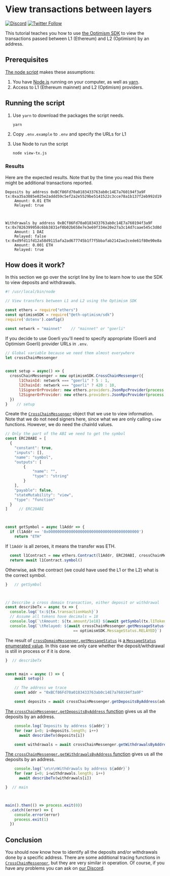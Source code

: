 # View transactions between layers

[![Discord](https://img.shields.io/discord/667044843901681675.svg?color=768AD4&label=discord&logo=https%3A%2F%2Fdiscordapp.com%2Fassets%2F8c9701b98ad4372b58f13fd9f65f966e.svg)](https://discord-gateway.optimism.io)
[![Twitter Follow](https://img.shields.io/twitter/follow/optimismFND.svg?label=optimismFND&style=social)](https://twitter.com/optimismFND)


This tutorial teaches you how to use [the Optimism SDK](https://sdk.optimism.io/) to view the transactions passed between L1 (Ethereum) and L2 (Optimism) by an address.




## Prerequisites

[The node script](./index.js) makes these assumptions:

1. You have [Node.js](https://nodejs.org/en/) running on your computer, as well as [yarn](https://classic.yarnpkg.com/lang/en/).
1. Access to L1 (Ethereum mainnet) and L2 (Optimism) providers.


## Running the script

1. Use `yarn` to download the packages the script needs.

   ```sh
   yarn
   ```

1. Copy `.env.example` to `.env` and specify the URLs for L1 

1. Use Node to run the script

   ```sh
   node view-tx.js
   ```

### Results

Here are the expected results. 
Note that by the time you read this there might be additional transactions reported.

```
Deposits by address 0xBCf86Fd70a0183433763ab0c14E7a760194f3a9F
tx:0xa35a3085e025e2addd59c5ef2a2e5529be5141522c3cce78a1b137f2eb992d19
	Amount: 0.01 ETH
	Relayed: true



Withdrawals by address 0xBCf86Fd70a0183433763ab0c14E7a760194f3a9F
tx:0x7826399958c6bb3831ef0b02b658e7e3e69f334e20e27a3c14d7caae545c3d0d
	Amount: 1 DAI
	Relayed: false
tx:0xd9fd11fd12a58d9115afa2ad677745b1f7f5bbafab2142ae2cede61f80e90e8a
	Amount: 0.001 ETH
	Relayed: true
```

## How does it work?

In this section we go over the script line by line to learn how to use the SDK to view deposits and withdrawals.

```js
#! /usr/local/bin/node

// View transfers between L1 and L2 using the Optimism SDK

const ethers = require("ethers")
const optimismSDK = require("@eth-optimism/sdk")
require('dotenv').config()

const network = "mainnet"    // "mainnet" or "goerli"
```

If you decide to use Goerli you'll need to specify appropriate (Goerli and Optimism Goerli) provider URLs in `.env`.

```js
// Global variable because we need them almost everywhere
let crossChainMessenger


const setup = async() => {
  crossChainMessenger = new optimismSDK.CrossChainMessenger({
      l1ChainId: network === "goerli" ? 5 : 1,    
      l2ChainId: network === "goerli" ? 420 : 10,      
      l1SignerOrProvider: new ethers.providers.JsonRpcProvider(process.env.L1URL),
      l2SignerOrProvider: new ethers.providers.JsonRpcProvider(process.env.L2URL)
  })
}    // setup
```

Create the [`CrossChainMessenger`](https://sdk.optimism.io/classes/crosschainmessenger) object that we use to view information.
Note that we do not need signers here, since what we are only calling `view` functions.
However, we do need the chainId values.


```js
// Only the part of the ABI we need to get the symbol
const ERC20ABI = [
  {
    "constant": true,
    "inputs": [],
    "name": "symbol",
    "outputs": [
        {
            "name": "",
            "type": "string"
        }
    ],
    "payable": false,
    "stateMutability": "view",
    "type": "function"
  }
]     // ERC20ABI



const getSymbol = async l1Addr => {
  if (l1Addr == '0x0000000000000000000000000000000000000000')
    return "ETH"
```

If `l1Addr` is all zeroes, it means the transfer was ETH.

```js
  const l1Contract = new ethers.Contract(l1Addr, ERC20ABI, crossChainMessenger.l1SignerOrProvider)
  return await l1Contract.symbol()  
```

Otherwise, ask the contract (we could have used the L1 or the L2) what is the correct symbol.

```js
}   // getSymbol



// Describe a cross domain transaction, either deposit or withdrawal
const describeTx = async tx => {
  console.log(`tx:${tx.transactionHash}`)
  // Assume all tokens have decimals = 18
  console.log(`\tAmount: ${tx.amount/1e18} ${await getSymbol(tx.l1Token)}`)
  console.log(`\tRelayed: ${await crossChainMessenger.getMessageStatus(tx.transactionHash)  
                              == optimismSDK.MessageStatus.RELAYED}`)
```

The result of [`crossDomainMessenger.getMessageStatus`](https://sdk.optimism.io/classes/crosschainmessenger#getMessageStatus) is [a `MessageStatus` enumerated value](https://sdk.optimism.io/enums/messagestatus).
In this case we only care whether the deposit/withdrawal is still in process or if it is done.

```js
}  // describeTx


const main = async () => {    
    await setup()

    // The address we trace
    const addr = "0xBCf86Fd70a0183433763ab0c14E7a760194f3a9F"

    const deposits = await crossChainMessenger.getDepositsByAddress(addr)
```

[The `crossChainMessenger.getDepositsByAddress` function](https://sdk.optimism.io/classes/crosschainmessenger#getDepositsByAddress) gives us all the deposits by an address.

```js
    console.log(`Deposits by address ${addr}`)
    for (var i=0; i<deposits.length; i++)
      await describeTx(deposits[i])

    const withdrawals = await crossChainMessenger.getWithdrawalsByAddress(addr)
```

[The `crossChainMessenger.getWithdrawalsByAddress` function](https://sdk.optimism.io/classes/crosschainmessenger#getWithdrawalsByAddress) gives us all the deposits by an address.

```js
    console.log(`\n\n\nWithdrawals by address ${addr}`)
    for (var i=0; i<withdrawals.length; i++)
      await describeTx(withdrawals[i])

}  // main



main().then(() => process.exit(0))
  .catch((error) => {
    console.error(error)
    process.exit(1)
  })
```


## Conclusion

You should now know how to identify all the deposits and/or withdrawals done by a specific address.
There are some additional tracing functions in [`CrossChainMessenger`](https://sdk.optimism.io/classes/crosschainmessenger), but they are very similar in operation.
Of course, if you have any problems you can ask on [our Discord](https://discord-gateway.optimism.io/).
